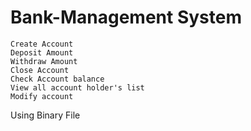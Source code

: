 # Bank-Management System 
    Create Account
    Deposit Amount
    Withdraw Amount
    Close Account
    Check Account balance
    View all account holder's list
    Modify account
    
 Using Binary File
